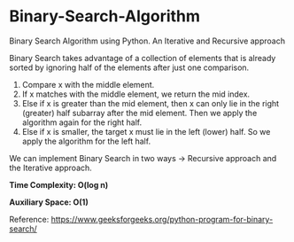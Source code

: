 # Binary-Search-Algorithm
Binary Search Algorithm using Python. An Iterative and Recursive approach

Binary Search takes advantage of a collection of elements that is already sorted by ignoring half of the elements after just one comparison. 

1. Compare x with the middle element.
2. If x matches with the middle element, we return the mid index.
3. Else if x is greater than the mid element, then x can only lie in the right (greater) half subarray after the mid element. Then we apply the algorithm again for the right half.
4. Else if x is smaller, the target x must lie in the left (lower) half. So we apply the algorithm for the left half.

We can implement Binary Search in two ways -> Recursive approach and the Iterative approach.

**Time Complexity: O(log n)**

**Auxiliary Space: O(1)**

Reference: https://www.geeksforgeeks.org/python-program-for-binary-search/
